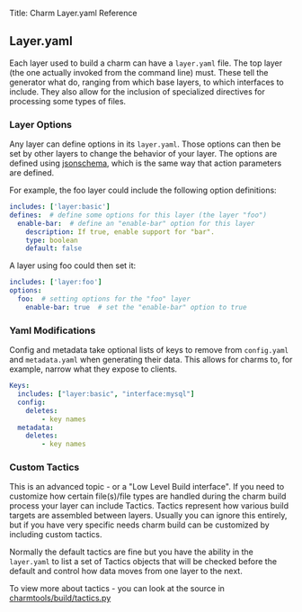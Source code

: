 Title: Charm Layer.yaml Reference  

## Layer.yaml

Each layer used to build a charm can have a `layer.yaml` file. The top layer
(the one actually invoked from the command line) must. These tell the generator
what do, ranging from which base layers, to which interfaces to include. They
also allow for the inclusion of specialized directives for processing some
types of files.


### Layer Options

Any layer can define options in its `layer.yaml`. Those options can then be set
by other layers to change the behavior of your layer. The options are defined
using [jsonschema](http://json-schema.org/), which is the same way that action
parameters are defined.

For example, the foo layer could include the following option definitions:

```yaml
includes: ['layer:basic']
defines:  # define some options for this layer (the layer "foo")
  enable-bar:  # define an "enable-bar" option for this layer
    description: If true, enable support for "bar".
    type: boolean
    default: false
```

A layer using foo could then set it:

```yaml
includes: ['layer:foo']
options:
  foo:  # setting options for the "foo" layer
    enable-bar: true  # set the "enable-bar" option to true
```


### Yaml Modifications

Config and metadata take optional lists of keys to remove from `config.yaml`
and `metadata.yaml` when generating their data. This allows for charms to,
for example, narrow what they expose to clients.

```yaml
Keys:
  includes: ["layer:basic", "interface:mysql"]
  config:
    deletes:
        - key names
  metadata:
    deletes:
        - key names
```


### Custom Tactics

This is an advanced topic - or a "Low Level Build interface". If you need to
customize how certain file(s)/file types are handled during the charm build
process your layer can include Tactics. Tactics represent how various build
targets are assembled between layers. Usually you can ignore this entirely,
but if you have very specific needs charm build can be customized by
including custom tactics.

Normally the default tactics are fine but you have the ability in the
`layer.yaml` to list a set of Tactics objects that will be checked before
the default and control how data moves from one layer to the next.

To view more about tactics - you can look at the source in
[charmtools/build/tactics.py](https://github.com/juju/charm-tools/blob/master/charmtools/build/tactics.py#L14)
